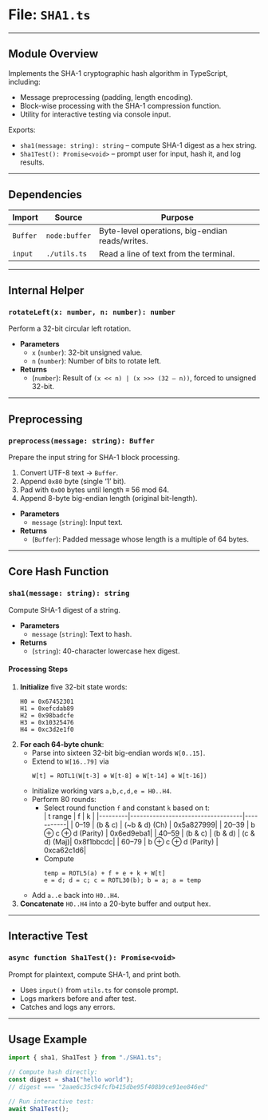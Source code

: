 # **File: `SHA1.ts`**

---

## Module Overview

Implements the SHA-1 cryptographic hash algorithm in TypeScript, including:

- Message preprocessing (padding, length encoding).
- Block-wise processing with the SHA-1 compression function.
- Utility for interactive testing via console input.

Exports:

- `sha1(message: string): string` – compute SHA-1 digest as a hex string.
- `Sha1Test(): Promise<void>` – prompt user for input, hash it, and log results.

---

## Dependencies

| Import   | Source        | Purpose                                         |
| -------- | ------------- | ----------------------------------------------- |
| `Buffer` | `node:buffer` | Byte-level operations, big-endian reads/writes. |
| `input`  | `./utils.ts`  | Read a line of text from the terminal.          |

---

## Internal Helper

### `rotateLeft(x: number, n: number): number`

Perform a 32-bit circular left rotation.

- **Parameters**
  - `x` (`number`): 32-bit unsigned value.
  - `n` (`number`): Number of bits to rotate left.
- **Returns**
  - (`number`): Result of `(x << n) | (x >>> (32 – n))`, forced to unsigned 32-bit.

---

## Preprocessing

### `preprocess(message: string): Buffer`

Prepare the input string for SHA-1 block processing.

1. Convert UTF-8 text → `Buffer`.
2. Append `0x80` byte (single ‘1’ bit).
3. Pad with `0x00` bytes until length ≡ 56 mod 64.
4. Append 8-byte big-endian length (original bit-length).

- **Parameters**
  - `message` (`string`): Input text.
- **Returns**
  - (`Buffer`): Padded message whose length is a multiple of 64 bytes.

---

## Core Hash Function

### `sha1(message: string): string`

Compute SHA-1 digest of a string.

- **Parameters**
  - `message` (`string`): Text to hash.
- **Returns**
  - (`string`): 40-character lowercase hex digest.

#### Processing Steps

1. **Initialize** five 32-bit state words:
   ```
   H0 = 0x67452301
   H1 = 0xefcdab89
   H2 = 0x98badcfe
   H3 = 0x10325476
   H4 = 0xc3d2e1f0
   ```
2. **For each 64-byte chunk**:
   - Parse into sixteen 32-bit big-endian words `W[0..15]`.
   - Extend to `W[16..79]` via
     ```
     W[t] = ROTL1(W[t-3] ⊕ W[t-8] ⊕ W[t-14] ⊕ W[t-16])
     ```
   - Initialize working vars `a,b,c,d,e = H0..H4`.
   - Perform 80 rounds:
     - Select round function `f` and constant `k` based on t:  
       | t range | f | k |
       |---------|-----------------------------------|-----------|
       | 0–19 | (b & c) \| (~b & d) (Ch) | 0x5a827999|
       | 20–39 | b ⊕ c ⊕ d (Parity) | 0x6ed9eba1|
       | 40–59 | (b & c) \| (b & d) \| (c & d) (Maj)| 0x8f1bbcdc|
       | 60–79 | b ⊕ c ⊕ d (Parity) | 0xca62c1d6|
     - Compute
       ```
       temp = ROTL5(a) + f + e + k + W[t]
       e = d; d = c; c = ROTL30(b); b = a; a = temp
       ```
   - Add `a..e` back into `H0..H4`.
3. **Concatenate** `H0..H4` into a 20-byte buffer and output hex.

---

## Interactive Test

### `async function Sha1Test(): Promise<void>`

Prompt for plaintext, compute SHA-1, and print both.

- Uses `input()` from `utils.ts` for console prompt.
- Logs markers before and after test.
- Catches and logs any errors.

---

## Usage Example

```ts
import { sha1, Sha1Test } from "./SHA1.ts";

// Compute hash directly:
const digest = sha1("hello world");
// digest === "2aae6c35c94fcfb415dbe95f408b9ce91ee846ed"

// Run interactive test:
await Sha1Test();
```
